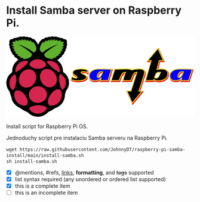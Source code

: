 # Install Samba server on Raspberry Pi.


![Raspberry Pi and Samba](/images/rpi-samba.jpg)

Install script for Raspberry Pi OS.

Jednoduchy script pre instalaciu Samba serveru na Raspberry Pi.

```
wget https://raw.githubusercontent.com/JohnnyDT/raspberry-pi-samba-install/main/install-samba.sh
sh install-samba.sh
```

- [x] @mentions, #refs, [links](), **formatting**, and <del>tags</del> supported
- [x] list syntax required (any unordered or ordered list supported)
- [x] this is a complete item
- [ ] this is an incomplete item